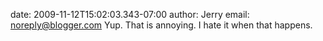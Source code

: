 date: 2009-11-12T15:02:03.343-07:00
author: Jerry
email: noreply@blogger.com
Yup.  That is annoying.  I hate it when that happens.